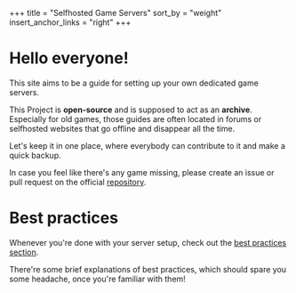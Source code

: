 +++
title = "Selfhosted Game Servers"
sort_by = "weight"
insert_anchor_links = "right"
+++

# Hello everyone!

This site aims to be a guide for setting up your own dedicated game servers.


This Project is **open-source** and is supposed to act as an **archive**.
Especially for old games, those guides are often located in forums or selfhosted websites that go offline and disappear all the time.

Let's keep it in one place, where everybody can contribute to it and make a quick backup.


In case you feel like there's any game missing, please create an issue or pull request on the official [repository](https://github.com/nukesor/selfhosted-gaming).


# Best practices

Whenever you're done with your server setup, check out the [best practices section](/best-practices/).

There're some brief explanations of best practices, which should spare you some headache, once you're familiar with them!
